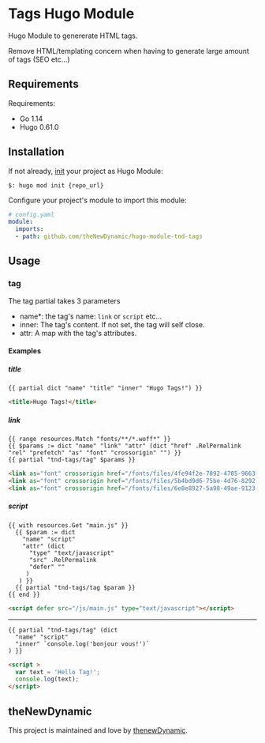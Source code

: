 # Tags Hugo Module

Hugo Module to genererate HTML tags. 

Remove HTML/templating concern when having to generate large amount of tags (SEO etc...)

## Requirements

Requirements:
- Go 1.14
- Hugo 0.61.0


## Installation

If not already, [init](https://gohugo.io/hugo-modules/use-modules/#initialize-a-new-module) your project as Hugo Module:

```
$: hugo mod init {repo_url}
```

Configure your project's module to import this module:

```yaml
# config.yaml
module:
  imports:
  - path: github.com/theNewDynamic/hugo-module-tnd-tags
```

## Usage

### tag

The tag partial takes 3 parameters
- name*: the tag's name: `link` or `script` etc...
- inner: The tag's content. If not set, the tag will self close.
- attr: A map with the tag's attributes.

#### Examples

##### title
```
{{ partial dict "name" "title" "inner" "Hugo Tags!") }}
```

```html
<title>Hugo Tags!</title>
````

##### link
```
{{ range resources.Match "fonts/**/*.woff*" }}
{{ $params := dict "name" "link" "attr" (dict "href" .RelPermalink "rel" "prefetch" "as" "font" "crossorigin" "") }}
{{ partial "tnd-tags/tag" $params }}
```

```html
<link as="font" crossorigin href="/fonts/files/4fe94f2e-7892-4785-9663-0350a7adf8c0.woff" rel="prefetch">
<link as="font" crossorigin href="/fonts/files/5b4bd9d6-75be-4d76-8292-7f6434b9e997.woff" rel="prefetch">
<link as="font" crossorigin href="/fonts/files/6e8e8927-5a98-49ae-9123-db1798ec6d92.woff2" rel="prefetch">
```

##### script
```
{{ with resources.Get "main.js" }}
  {{ $param := dict 
    "name" "script" 
    "attr" (dict 
      "type" "text/javascript" 
      "src" .RelPermalink 
      "defer" ""
     )
   ) }}
  {{ partial "tnd-tags/tag $param }}
{{ end }}
```

```html
<script defer src="/js/main.js" type="text/javascript"></script>
```
----
```
{{ partial "tnd-tags/tag" (dict 
  "name" "script" 
  "inner" `console.log('bonjour vous!')`
) }}
```
```html
<script >
  var text = 'Hello Tag!';
  console.log(text);
</script>
```

## theNewDynamic

This project is maintained and love by [thenewDynamic](https://www.thenewdynamic.com).

